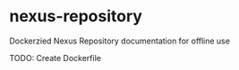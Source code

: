# nexus-repository
Dockerzied Nexus Repository documentation for offline use

TODO: Create Dockerfile

